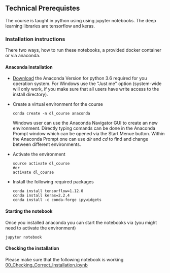 ## Technical Prerequistes

The course is taught in python using using jupyter notebooks. The deep learning libraries are tensorflow and keras.  

### Installation instructions
There two ways, how to run these notebooks, a provided docker container or via anaconda. 


#### Anaconda Installation

* [Download](https://www.anaconda.com/download/) the Anaconda Version for python 3.6 required for you operation system.  For Windows use the "Just me" option (system-wide will only work, if you make sure that all users have write access to the install directory).

* Create a virtual environment for the course
	```
	conda create -n dl_course anaconda
	```
	Windows user can use the Anaconda Navigator GUI to create an new environment. Directly typing comands can be done in the Anaconda Prompt window which can be opened via the Start Menue button. Within the Anaconda Prompt one can use *dir* and *cd* to find and change between different environments.

* Activate the environment
	```
	source activate dl_course
	#or
	activate dl_course
	```
	

* Install the following required packages
	```
	conda install tensorflow=1.12.0
	conda install keras=2.2.4 
	conda install -c conda-forge ipywidgets
	```


#### Starting the notebook

Once you installed anaconda you can start the notebooks via (you might need to activate the environment) 

```
jupyter notebook
```

#### Checking the installation
Please make sure that the following notebook is working
<a href='https://github.com/tensorchiefs/dl_course_2018/blob/master/notebooks/00_Checking_Correct_Installation.ipynb'>00_Checking_Correct_Installation.ipynb</a>







